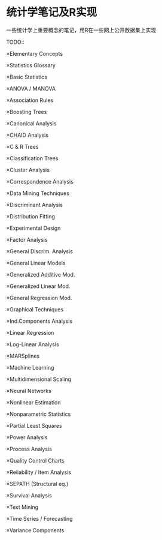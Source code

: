 # 统计学笔记及R实现
一些统计学上重要概念的笔记，用R在一些网上公开数据集上实现

TODO::

×Elementary Concepts

×Statistics Glossary

×Basic Statistics

×ANOVA / MANOVA

×Association Rules

×Boosting Trees

×Canonical Analysis

×CHAID Analysis

×C & R Trees

×Classification Trees

×Cluster Analysis

×Correspondence Analysis

×Data Mining Techniques

×Discriminant Analysis

×Distribution Fitting

×Experimental Design

×Factor Analysis

×General Discrim. Analysis

×General Linear Models

×Generalized Additive Mod.

×Generalized Linear Mod.

×General Regression Mod.

×Graphical Techniques

×Ind.Components Analysis

×Linear Regression

×Log-Linear Analysis

×MARSplines

×Machine Learning

×Multidimensional Scaling

×Neural Networks

×Nonlinear Estimation

×Nonparametric Statistics

×Partial Least Squares

×Power Analysis

×Process Analysis

×Quality Control Charts

×Reliability / Item Analysis

×SEPATH (Structural eq.)

×Survival Analysis

×Text Mining

×Time Series / Forecasting

×Variance Components
